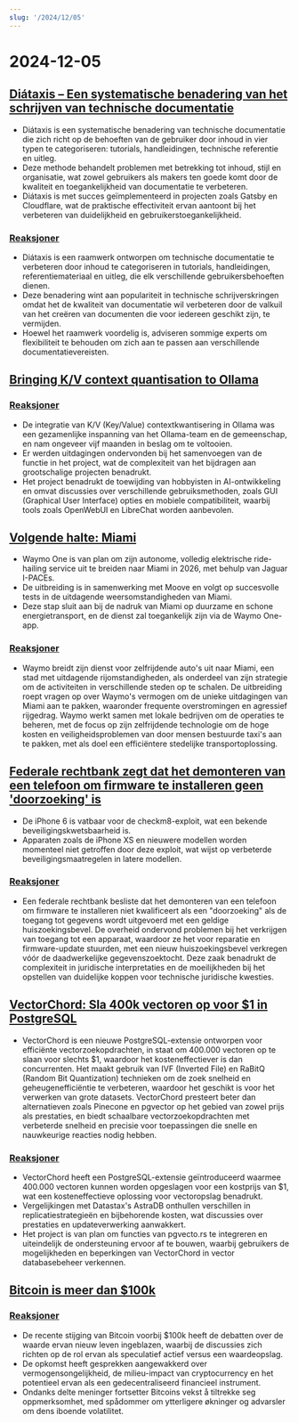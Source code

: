 ```yaml
---
slug: '/2024/12/05'
---
```


# 2024-12-05

## [Diátaxis – Een systematische benadering van het schrijven van technische documentatie](https://diataxis.fr/)

- Diátaxis is een systematische benadering van technische documentatie die zich richt op de behoeften van de gebruiker door inhoud in vier typen te categoriseren: tutorials, handleidingen, technische referentie en uitleg.
- Deze methode behandelt problemen met betrekking tot inhoud, stijl en organisatie, wat zowel gebruikers als makers ten goede komt door de kwaliteit en toegankelijkheid van documentatie te verbeteren.
- Diátaxis is met succes geïmplementeerd in projecten zoals Gatsby en Cloudflare, wat de praktische effectiviteit ervan aantoont bij het verbeteren van duidelijkheid en gebruikerstoegankelijkheid.

### [Reaksjoner](https://news.ycombinator.com/item?id=42325011)

- Diátaxis is een raamwerk ontworpen om technische documentatie te verbeteren door inhoud te categoriseren in tutorials, handleidingen, referentiemateriaal en uitleg, die elk verschillende gebruikersbehoeften dienen.
- Deze benadering wint aan populariteit in technische schrijverskringen omdat het de kwaliteit van documentatie wil verbeteren door de valkuil van het creëren van documenten die voor iedereen geschikt zijn, te vermijden.
- Hoewel het raamwerk voordelig is, adviseren sommige experts om flexibiliteit te behouden om zich aan te passen aan verschillende documentatievereisten.

## [Bringing K/V context quantisation to Ollama](https://smcleod.net/2024/12/bringing-k/v-context-quantisation-to-ollama/)

### [Reaksjoner](https://news.ycombinator.com/item?id=42323953)

- De integratie van K/V (Key/Value) contextkwantisering in Ollama was een gezamenlijke inspanning van het Ollama-team en de gemeenschap, en nam ongeveer vijf maanden in beslag om te voltooien.
- Er werden uitdagingen ondervonden bij het samenvoegen van de functie in het project, wat de complexiteit van het bijdragen aan grootschalige projecten benadrukt.
- Het project benadrukt de toewijding van hobbyisten in AI-ontwikkeling en omvat discussies over verschillende gebruiksmethoden, zoals GUI (Graphical User Interface) opties en mobiele compatibiliteit, waarbij tools zoals OpenWebUI en LibreChat worden aanbevolen.

## [Volgende halte: Miami](https://waymo.com/blog/2024/12/next-stop-miami/)

- Waymo One is van plan om zijn autonome, volledig elektrische ride-hailing service uit te breiden naar Miami in 2026, met behulp van Jaguar I-PACEs.
- De uitbreiding is in samenwerking met Moove en volgt op succesvolle tests in de uitdagende weersomstandigheden van Miami.
- Deze stap sluit aan bij de nadruk van Miami op duurzame en schone energietransport, en de dienst zal toegankelijk zijn via de Waymo One-app.

### [Reaksjoner](https://news.ycombinator.com/item?id=42328971)

- Waymo breidt zijn dienst voor zelfrijdende auto's uit naar Miami, een stad met uitdagende rijomstandigheden, als onderdeel van zijn strategie om de activiteiten in verschillende steden op te schalen. De uitbreiding roept vragen op over Waymo's vermogen om de unieke uitdagingen van Miami aan te pakken, waaronder frequente overstromingen en agressief rijgedrag. Waymo werkt samen met lokale bedrijven om de operaties te beheren, met de focus op zijn zelfrijdende technologie om de hoge kosten en veiligheidsproblemen van door mensen bestuurde taxi's aan te pakken, met als doel een efficiëntere stedelijke transportoplossing.

## [Federale rechtbank zegt dat het demonteren van een telefoon om firmware te installeren geen 'doorzoeking' is](https://www.techdirt.com/2024/12/04/federal-court-says-dismantling-a-phone-to-install-firmware-isnt-a-search-even-if-was-done-to-facilitate-a-search/)

- De iPhone 6 is vatbaar voor de checkm8-exploit, wat een bekende beveiligingskwetsbaarheid is.
- Apparaten zoals de iPhone XS en nieuwere modellen worden momenteel niet getroffen door deze exploit, wat wijst op verbeterde beveiligingsmaatregelen in latere modellen.

### [Reaksjoner](https://news.ycombinator.com/item?id=42329005)

- Een federale rechtbank besliste dat het demonteren van een telefoon om firmware te installeren niet kwalificeert als een "doorzoeking" als de toegang tot gegevens wordt uitgevoerd met een geldige huiszoekingsbevel. De overheid ondervond problemen bij het verkrijgen van toegang tot een apparaat, waardoor ze het voor reparatie en firmware-update stuurden, met een nieuw huiszoekingsbevel verkregen vóór de daadwerkelijke gegevenszoektocht. Deze zaak benadrukt de complexiteit in juridische interpretaties en de moeilijkheden bij het opstellen van duidelijke koppen voor technische juridische kwesties.

## [VectorChord: Sla 400k vectoren op voor $1 in PostgreSQL](https://blog.pgvecto.rs/vectorchord-store-400k-vectors-for-1-in-postgresql)

- VectorChord is een nieuwe PostgreSQL-extensie ontworpen voor efficiënte vectorzoekopdrachten, in staat om 400.000 vectoren op te slaan voor slechts $1, waardoor het kosteneffectiever is dan concurrenten. Het maakt gebruik van IVF (Inverted File) en RaBitQ (Random Bit Quantization) technieken om de zoek snelheid en geheugenefficiëntie te verbeteren, waardoor het geschikt is voor het verwerken van grote datasets. VectorChord presteert beter dan alternatieven zoals Pinecone en pgvector op het gebied van zowel prijs als prestaties, en biedt schaalbare vectorzoekopdrachten met verbeterde snelheid en precisie voor toepassingen die snelle en nauwkeurige reacties nodig hebben.

### [Reaksjoner](https://news.ycombinator.com/item?id=42324059)

- VectorChord heeft een PostgreSQL-extensie geïntroduceerd waarmee 400.000 vectoren kunnen worden opgeslagen voor een kostprijs van $1, wat een kosteneffectieve oplossing voor vectoropslag benadrukt.
- Vergelijkingen met Datastax's AstraDB onthullen verschillen in replicatiestrategieën en bijbehorende kosten, wat discussies over prestaties en updateverwerking aanwakkert.
- Het project is van plan om functies van pgvecto.rs te integreren en uiteindelijk de ondersteuning ervoor af te bouwen, waarbij gebruikers de mogelijkheden en beperkingen van VectorChord in vector databasebeheer verkennen.

## [Bitcoin is meer dan $100k](https://www.tradingview.com/symbols/BTCUSD/)

### [Reaksjoner](https://news.ycombinator.com/item?id=42324263)

- De recente stijging van Bitcoin voorbij $100k heeft de debatten over de waarde ervan nieuw leven ingeblazen, waarbij de discussies zich richten op de rol ervan als speculatief actief versus een waardeopslag.
- De opkomst heeft gesprekken aangewakkerd over vermogensongelijkheid, de milieu-impact van cryptocurrency en het potentieel ervan als een gedecentraliseerd financieel instrument.
- Ondanks delte meninger fortsetter Bitcoins vekst å tiltrekke seg oppmerksomhet, med spådommer om ytterligere økninger og advarsler om dens iboende volatilitet.

<head>
  <meta property="og:title" content="Diátaxis – Een systematische benadering van het schrijven van technische documentatie" />
  <meta property="og:type" content="website" />
  <meta property="og:image" content="https://og.cho.sh/api/og/?title=Di%C3%A1taxis%20%E2%80%93%20Een%20systematische%20benadering%20van%20het%20schrijven%20van%20technische%20documentatie&subheading=torsdag%205.%20desember%202024%3A%20Sammendrag%20av%20Hacker%20News" />
</head>
